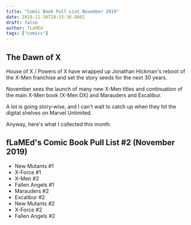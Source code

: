 ```yaml
---
title: "Comic Book Pull List November 2019"
date: 2019-11-30T20:33:36.800Z
draft: false
author: fLaMEd
tags: ["comics"]
---
```

## The Dawn of X

House of X / Powers of X have wrapped up Jonathan Hickman's reboot of the X-Men franchise and set the story seeds for the next 30 years. 

November sees the launch of many new X-Men titles and continuation of the main X-Men book (X-Men DX) and Marauders and Excalibur.

A lot is going story-wise, and I can't wait to catch up when they hit the digital shelves on Marvel Unlimited.

Anyway, here's what I collected this month.

## fLaMEd's Comic Book Pull List #2 (November 2019)
- New Mutants #1
- X-Force #1
- X-Men #2
- Fallen Angels #1
- Marauders #2
- Excalibur #2
- New Mutants #2
- X-Force #2
- Fallen Angels #2
